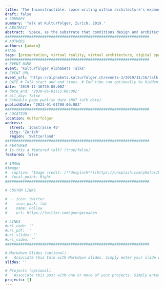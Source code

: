 ```yaml
---
title: 'The Inconstructible: space writing within architecture’s expanded field'
draft: false
# SUMMARY
summary: 'Talk at Kulturfolger, Zurich; 2019.'
# ABSTRACT 
abstract: 'Space, as the substrate that conditions design and architecture is often taken for granted. Through a brief archeology of the evolution of spatial concepts from Greek mathematics through Renaissance perspective and 20th century physics, this talk intends to present how design-space is more of a culturally embedded “ideology” that adheres more to tradition rather than to any current scientific theory. Contemporary space-making media however can allow for us to experiment with and explore perceivable spaces beyond the traditions of design as well as of what is constructible in physical reality. From drawing to videogames, virtual reality and spatial audio, “choropoietic media,” akin to writing spaces rather than designing in space, can allow us to consider an “expanded field” of architecture, while providing vehicles for uncovering latent spectra of aesthetic experience.'
##################################################################
# AUTHORS 
authors: [admin]
#TAGS
tags: [presentation, virtual reality, virtual architecture, digital spatial media, Zurich]
##################################################################
# EVENT NAME 
event: 'Kulturfolger Alphabets Talks'
# EVENT URL 
event_url: 'https://alphabets.kulturfolger.ch/events-1/2019/11/16/talk-constantinos-miltiadis'
# DATE # Talk start and end times. # End time can optionally be hidden by prefixing the line with `#`.
date: '2019-11-16T20:00:00Z'
# date_end: '2030-06-01T15:00:00Z'
# all_day: false
# Schedule page publish date (NOT talk date).
publishDate: '2023-01-01T00:00:00Z'
##################################################################
# LOCATION 
location: Kulturfolger
address:
  street: 'Idastrasse 46'
  city: 'Zurich'
  region: 'Switzerland'
##################################################################
# FEATURED
# Is this a featured talk? (true/false)
featured: false

# IMAGE 
#image:
#  caption: 'Image credit: [**Unsplash**](https://unsplash.com/photos/bzdhc5b3Bxs)'
#  focal_point: Right
##################################################################

# CUSTOM LINKS 

#  - icon: twitter
#    icon_pack: fab
#    name: Follow
#    url: https://twitter.com/georgecushen

# LINKS 
#url_code: ''
#url_pdf: ''
#url_slides: ''
#url_video: ''
##################################################################

# Markdown Slides (optional).
#   Associate this talk with Markdown slides. Simply enter your slide deck's filename without extension. Otherwise, set `slides = ""`.
slides: ''

# Projects (optional).
#   Associate this post with one or more of your projects. Simply enter your project's folder or file name without extension. Otherwise, set `projects = []`.
projects: []
---
```

